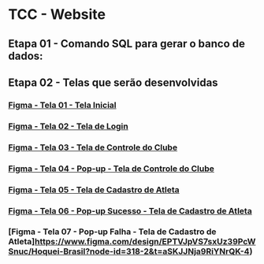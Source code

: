 # TCC - Website

## Etapa 01 - Comando SQL para gerar o banco de dados:
### 

## Etapa 02 - Telas que serão desenvolvidas

### [Figma - Tela 01 - Tela Inicial](https://www.figma.com/design/EPTVJpVS7sxUz39PcWSnuc/Hoquei-Brasil?node-id=264-932&t=aSKJJNja9RiYNrQK-4)
### [Figma - Tela 02 - Tela de Login](https://www.figma.com/design/EPTVJpVS7sxUz39PcWSnuc/Hoquei-Brasil?node-id=75-166&t=aSKJJNja9RiYNrQK-4)
### [Figma - Tela 03 - Tela de Controle do Clube](https://www.figma.com/design/EPTVJpVS7sxUz39PcWSnuc/Hoquei-Brasil?node-id=317-81&t=aSKJJNja9RiYNrQK-4)
### [Figma - Tela 04 - Pop-up - Tela de Controle do Clube](https://www.figma.com/design/EPTVJpVS7sxUz39PcWSnuc/Hoquei-Brasil?node-id=317-466&t=aSKJJNja9RiYNrQK-4)
### [Figma - Tela 05 - Tela de Cadastro de Atleta](https://www.figma.com/design/EPTVJpVS7sxUz39PcWSnuc/Hoquei-Brasil?node-id=279-207&t=aSKJJNja9RiYNrQK-4)
### [Figma - Tela 06 - Pop-up Sucesso - Tela de Cadastro de Atleta](https://www.figma.com/design/EPTVJpVS7sxUz39PcWSnuc/Hoquei-Brasil?node-id=322-381&t=aSKJJNja9RiYNrQK-4)
### [Figma - Tela 07 - Pop-up Falha - Tela de Cadastro de Atleta]https://www.figma.com/design/EPTVJpVS7sxUz39PcWSnuc/Hoquei-Brasil?node-id=318-2&t=aSKJJNja9RiYNrQK-4)
